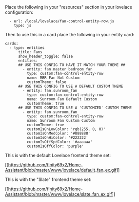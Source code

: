 Place the following in your "resources" section in your lovelace configuration:

  ```
    - url: /local/lovelace/fan-control-entity-row.js
      type: js
  ```
    
Then to use this in a card place the following in your entity card:
    
  ```
  cards:
    - type: entities
        title: Fans
        show_header_toggle: false
        entities:
        ## USE THIS CONFIG TO HAVE IT MATCH YOUR THEME ##
          - entity: fan.master_bedroom_fan
            type: custom:fan-control-entity-row
            name: MBR Fan Not Custom
            customTheme: false
        ## USE THIS CONFIG TO USE A DEFAULT CUSTOM THEME
          - entity: fan.sunroom_fan
            type: custom:fan-control-entity-row
            name: Sunroom Fan Default Custom
            customTheme: true
        ## USE THIS CONFIG TO USE A 'CUSTOMZED' CUSTOM THEME
          - entity: fan.sunroom_fan
            type: custom:fan-control-entity-row
            name: Sunroom Fan Custom Custom
            customTheme: true
            customIsOnLowColor: 'rgb(255, 0, 0)'
            customIsOnMedColor: '#888888'
            customIsOnHiColor: '#222222'
            customIsOffSpdColor: '#aaaaaa'
            customIsOffColor: 'purple'
  ```

This is with the default Lovelace frontend theme set:

[[https://github.com/finity69x2/Home-Assistant/blob/master/www/lovelace/default_fan_ex.gif]]


This is with the "Slate" frontend theme set:

[[https://github.com/finity69x2/Home-Assistant/blob/master/www/lovelace/slate_fan_ex.gif]]


